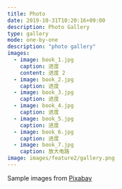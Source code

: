 ```yaml
---
title: Photo
date: 2019-10-31T10:20:16+09:00
description: Photo Gallery
type: gallery
mode: one-by-one
description: "photo gallery"
images:
  - image: book_1.jpg
    caption: 进度
    content: 进度 2
  - image: book_2.jpg
    caption: 进度
  - image: book_3.jpg
    caption: 进度
  - image: book_4.jpg
    caption: 进度
  - image: book_5.jpg
    caption: 进度
  - image: book_6.jpg
    caption: 进度
  - image: book_7.jpg
    caption: 放大电路
image: images/feature2/gallery.png
---
```


Sample images from [Pixabay](https://pixabay.com)
